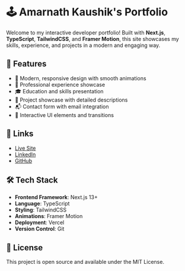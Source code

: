 # 🕹️ Amarnath Kaushik's Portfolio

Welcome to my interactive developer portfolio! Built with **Next.js**, **TypeScript**, **TailwindCSS**, and **Framer Motion**, this site showcases my skills, experience, and projects in a modern and engaging way.

## 🚀 Features

- 🎨 Modern, responsive design with smooth animations
- 💼 Professional experience showcase
- 🎓 Education and skills presentation
- 🧪 Project showcase with detailed descriptions
- 📬 Contact form with email integration
- 🌟 Interactive UI elements and transitions

## 🔗 Links

- [Live Site](https://amarnathskaushik.com)
- [LinkedIn](https://www.linkedin.com/in/amarnathskaushik/)
- [GitHub](https://github.com/Amarnath001)

## 🛠️ Tech Stack

- **Frontend Framework**: Next.js 13+
- **Language**: TypeScript
- **Styling**: TailwindCSS
- **Animations**: Framer Motion
- **Deployment**: Vercel
- **Version Control**: Git


## 📝 License

This project is open source and available under the MIT License.

